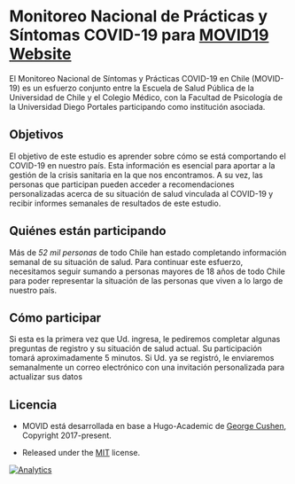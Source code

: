 # Monitoreo Nacional de Prácticas y Síntomas COVID-19 para [MOVID19 Website](https://movid.netlify.app/)

El Monitoreo Nacional de Síntomas y Prácticas COVID-19 en Chile (MOVID-19) es un esfuerzo conjunto entre la Escuela de Salud Pública de la Universidad de Chile y el Colegio Médico, con la Facultad de Psicología de la Universidad Diego Portales participando como institución asociada. 

## Objetivos 

El objetivo de este estudio es aprender sobre cómo se está comportando el COVID-19 en nuestro país. Esta información es esencial para aportar a la gestión de la crisis sanitaria en la que nos encontramos. A su vez, las personas que participan pueden acceder a recomendaciones personalizadas acerca de su situación de salud vinculada al COVID-19 y recibir informes semanales de resultados de este estudio.

## Quiénes están participando

Más de *52 mil personas* de todo Chile han estado completando información semanal de su situación de salud. Para continuar este esfuerzo, necesitamos seguir sumando a personas mayores de 18 años de todo Chile para poder representar la situación de las personas que viven a lo largo de nuestro país.

## Cómo participar

Si esta es la primera vez que Ud. ingresa, le pediremos completar algunas preguntas de registro y su situación de salud actual. Su participación tomará aproximadamente 5 minutos. Si Ud. ya se registró, le enviaremos semanalmente un correo electrónico con una invitación personalizada para actualizar sus datos


## Licencia

- MOVID está desarrollada en base a Hugo-Academic de [George Cushen](https://georgecushen.com), Copyright 2017-present.

- Released under the [MIT](https://github.com/sourcethemes/academic-kickstart/blob/master/LICENSE.md) license.

[![Analytics](https://ga-beacon.appspot.com/UA-78646709-2/academic-kickstart/readme?pixel)](https://github.com/igrigorik/ga-beacon)
